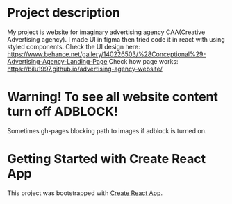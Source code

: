 # Project description

My project is website for imaginary advertising agency CAA(Creative Advertising agency).
I made UI in figma then tried code it in react with using styled components.
Check the UI design here: https://www.behance.net/gallery/140226503/%28Conceptional%29-Advertising-Agency-Landing-Page
Check how page works: https://bilu1997.github.io/advertising-agency-website/

# Warning! To see all website content turn off ADBLOCK!

Sometimes gh-pages blocking path to images if adblock is turned on.

# Getting Started with Create React App

This project was bootstrapped with [Create React App](https://github.com/facebook/create-react-app).

